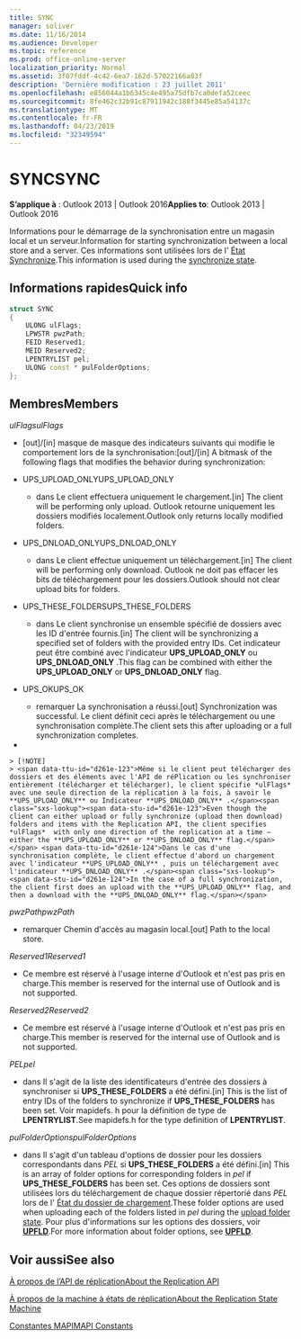 ```yaml
---
title: SYNC
manager: soliver
ms.date: 11/16/2014
ms.audience: Developer
ms.topic: reference
ms.prod: office-online-server
localization_priority: Normal
ms.assetid: 3f07fddf-4c42-6ea7-162d-57022166a83f
description: 'Dernière modification : 23 juillet 2011'
ms.openlocfilehash: e856044a1b6345c4e495a75dfb7ca0defa52ceec
ms.sourcegitcommit: 8fe462c32b91c87911942c188f3445e85a54137c
ms.translationtype: MT
ms.contentlocale: fr-FR
ms.lasthandoff: 04/23/2019
ms.locfileid: "32349594"
---
```

# <a name="sync"></a><span data-ttu-id="d261e-103">SYNC</span><span class="sxs-lookup"><span data-stu-id="d261e-103">SYNC</span></span>

  
  
<span data-ttu-id="d261e-104">**S’applique à** : Outlook 2013 | Outlook 2016</span><span class="sxs-lookup"><span data-stu-id="d261e-104">**Applies to**: Outlook 2013 | Outlook 2016</span></span> 
  
<span data-ttu-id="d261e-105">Informations pour le démarrage de la synchronisation entre un magasin local et un serveur.</span><span class="sxs-lookup"><span data-stu-id="d261e-105">Information for starting synchronization between a local store and a server.</span></span> <span data-ttu-id="d261e-106">Ces informations sont utilisées lors de l' [État Synchronize](synchronize-state.md).</span><span class="sxs-lookup"><span data-stu-id="d261e-106">This information is used during the [synchronize state](synchronize-state.md).</span></span>
  
## <a name="quick-info"></a><span data-ttu-id="d261e-107">Informations rapides</span><span class="sxs-lookup"><span data-stu-id="d261e-107">Quick info</span></span>

```cpp
struct SYNC 
{ 
    ULONG ulFlags; 
    LPWSTR pwzPath; 
    FEID Reserved1; 
    MEID Reserved2; 
    LPENTRYLIST pel; 
    ULONG const * pulFolderOptions; 
};
```

## <a name="members"></a><span data-ttu-id="d261e-108">Membres</span><span class="sxs-lookup"><span data-stu-id="d261e-108">Members</span></span>

 <span data-ttu-id="d261e-109">_ulFlags_</span><span class="sxs-lookup"><span data-stu-id="d261e-109">_ulFlags_</span></span>
  
- <span data-ttu-id="d261e-110">[out]/[in] masque de masque des indicateurs suivants qui modifie le comportement lors de la synchronisation:</span><span class="sxs-lookup"><span data-stu-id="d261e-110">[out]/[in] A bitmask of the following flags that modifies the behavior during synchronization:</span></span>
    
- <span data-ttu-id="d261e-111">UPS_UPLOAD_ONLY</span><span class="sxs-lookup"><span data-stu-id="d261e-111">UPS_UPLOAD_ONLY</span></span>
    
  - <span data-ttu-id="d261e-112">dans Le client effectuera uniquement le chargement.</span><span class="sxs-lookup"><span data-stu-id="d261e-112">[in] The client will be performing only upload.</span></span> <span data-ttu-id="d261e-113">Outlook retourne uniquement les dossiers modifiés localement.</span><span class="sxs-lookup"><span data-stu-id="d261e-113">Outlook only returns locally modified folders.</span></span>
    
- <span data-ttu-id="d261e-114">UPS_DNLOAD_ONLY</span><span class="sxs-lookup"><span data-stu-id="d261e-114">UPS_DNLOAD_ONLY</span></span>
    
  - <span data-ttu-id="d261e-115">dans Le client effectue uniquement un téléchargement.</span><span class="sxs-lookup"><span data-stu-id="d261e-115">[in] The client will be performing only download.</span></span> <span data-ttu-id="d261e-116">Outlook ne doit pas effacer les bits de téléchargement pour les dossiers.</span><span class="sxs-lookup"><span data-stu-id="d261e-116">Outlook should not clear upload bits for folders.</span></span>
    
- <span data-ttu-id="d261e-117">UPS_THESE_FOLDERS</span><span class="sxs-lookup"><span data-stu-id="d261e-117">UPS_THESE_FOLDERS</span></span>
    
  - <span data-ttu-id="d261e-118">dans Le client synchronise un ensemble spécifié de dossiers avec les ID d'entrée fournis.</span><span class="sxs-lookup"><span data-stu-id="d261e-118">[in] The client will be synchronizing a specified set of folders with the provided entry IDs.</span></span> <span data-ttu-id="d261e-119">Cet indicateur peut être combiné avec l'indicateur **UPS_UPLOAD_ONLY** ou **UPS_DNLOAD_ONLY** .</span><span class="sxs-lookup"><span data-stu-id="d261e-119">This flag can be combined with either the **UPS_UPLOAD_ONLY** or **UPS_DNLOAD_ONLY** flag.</span></span> 
    
- <span data-ttu-id="d261e-120">UPS_OK</span><span class="sxs-lookup"><span data-stu-id="d261e-120">UPS_OK</span></span>
    
  - <span data-ttu-id="d261e-121">remarquer La synchronisation a réussi.</span><span class="sxs-lookup"><span data-stu-id="d261e-121">[out] Synchronization was successful.</span></span> <span data-ttu-id="d261e-122">Le client définit ceci après le téléchargement ou une synchronisation complète.</span><span class="sxs-lookup"><span data-stu-id="d261e-122">The client sets this after uploading or a full synchronization completes.</span></span>
    
- 
    
    > [!NOTE]
    > <span data-ttu-id="d261e-123">Même si le client peut télécharger des dossiers et des éléments avec l'API de réPlication ou les synchroniser entièrement (télécharger et télécharger), le client spécifie *ulFlags* avec une seule direction de la réplication à la fois, à savoir le **UPS_UPLOAD_ONLY** ou Indicateur **UPS_DNLOAD_ONLY** .</span><span class="sxs-lookup"><span data-stu-id="d261e-123">Even though the client can either upload or fully synchronize (upload then download) folders and items with the Replication API, the client specifies  *ulFlags*  with only one direction of the replication at a time — either the **UPS_UPLOAD_ONLY** or **UPS_DNLOAD_ONLY** flag.</span></span> <span data-ttu-id="d261e-124">Dans le cas d'une synchronisation complète, le client effectue d'abord un chargement avec l'indicateur **UPS_UPLOAD_ONLY** , puis un téléchargement avec l'indicateur **UPS_DNLOAD_ONLY** .</span><span class="sxs-lookup"><span data-stu-id="d261e-124">In the case of a full synchronization, the client first does an upload with the **UPS_UPLOAD_ONLY** flag, and then a download with the **UPS_DNLOAD_ONLY** flag.</span></span> 
  
 <span data-ttu-id="d261e-125">_pwzPath_</span><span class="sxs-lookup"><span data-stu-id="d261e-125">_pwzPath_</span></span>
  
- <span data-ttu-id="d261e-126">remarquer Chemin d'accès au magasin local.</span><span class="sxs-lookup"><span data-stu-id="d261e-126">[out] Path to the local store.</span></span>
    
 <span data-ttu-id="d261e-127">_Reserved1_</span><span class="sxs-lookup"><span data-stu-id="d261e-127">_Reserved1_</span></span>
  
- <span data-ttu-id="d261e-128">Ce membre est réservé à l'usage interne d'Outlook et n'est pas pris en charge.</span><span class="sxs-lookup"><span data-stu-id="d261e-128">This member is reserved for the internal use of Outlook and is not supported.</span></span>
    
 <span data-ttu-id="d261e-129">_Reserved2_</span><span class="sxs-lookup"><span data-stu-id="d261e-129">_Reserved2_</span></span>
  
- <span data-ttu-id="d261e-130">Ce membre est réservé à l'usage interne d'Outlook et n'est pas pris en charge.</span><span class="sxs-lookup"><span data-stu-id="d261e-130">This member is reserved for the internal use of Outlook and is not supported.</span></span>
    
 <span data-ttu-id="d261e-131">*PEL*</span><span class="sxs-lookup"><span data-stu-id="d261e-131">*pel*</span></span> 
  
- <span data-ttu-id="d261e-132">dans Il s'agit de la liste des identificateurs d'entrée des dossiers à synchroniser si **UPS_THESE_FOLDERS** a été défini.</span><span class="sxs-lookup"><span data-stu-id="d261e-132">[in] This is the list of entry IDs of the folders to synchronize if **UPS_THESE_FOLDERS** has been set.</span></span> <span data-ttu-id="d261e-133">Voir mapidefs. h pour la définition de type de **LPENTRYLIST**.</span><span class="sxs-lookup"><span data-stu-id="d261e-133">See mapidefs.h for the type definition of **LPENTRYLIST**.</span></span> 
    
 <span data-ttu-id="d261e-134">_pulFolderOptions_</span><span class="sxs-lookup"><span data-stu-id="d261e-134">_pulFolderOptions_</span></span>
  
- <span data-ttu-id="d261e-135">dans Il s'agit d'un tableau d'options de dossier pour les dossiers correspondants dans *PEL* si **UPS_THESE_FOLDERS** a été défini.</span><span class="sxs-lookup"><span data-stu-id="d261e-135">[in] This is an array of folder options for corresponding folders in  *pel*  if **UPS_THESE_FOLDERS** has been set.</span></span> <span data-ttu-id="d261e-136">Ces options de dossiers sont utilisées lors du téléchargement de chaque dossier répertorié dans *PEL* lors de l' [État du dossier de chargement](upload-folder-state.md).</span><span class="sxs-lookup"><span data-stu-id="d261e-136">These folder options are used when uploading each of the folders listed in  *pel*  during the [upload folder state](upload-folder-state.md).</span></span> <span data-ttu-id="d261e-137">Pour plus d'informations sur les options des dossiers, voir **[UPFLD](upfld.md)**.</span><span class="sxs-lookup"><span data-stu-id="d261e-137">For more information about folder options, see **[UPFLD](upfld.md)**.</span></span> 
    
## <a name="see-also"></a><span data-ttu-id="d261e-138">Voir aussi</span><span class="sxs-lookup"><span data-stu-id="d261e-138">See also</span></span>



[<span data-ttu-id="d261e-139">À propos de l’API de réplication</span><span class="sxs-lookup"><span data-stu-id="d261e-139">About the Replication API</span></span>](about-the-replication-api.md)
  
[<span data-ttu-id="d261e-140">À propos de la machine à états de réplication</span><span class="sxs-lookup"><span data-stu-id="d261e-140">About the Replication State Machine</span></span>](about-the-replication-state-machine.md)
  
[<span data-ttu-id="d261e-141">Constantes MAPI</span><span class="sxs-lookup"><span data-stu-id="d261e-141">MAPI Constants</span></span>](mapi-constants.md)

